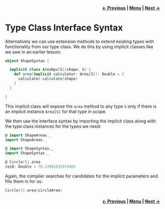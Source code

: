 <h4 align="right">
    <a href="lesson2_3_1_interface_objects.md">← Previous</a> |
    <a href="../../../../README.md">Menu</a> |
    <a href="lesson2_4_context_bounds.md">Next →</a>
</h4>

<h1>Type Class Interface Syntax</h1>

Alternatively we can use extension methods to extend existing types with functionality from our type class. We do this 
by using implicit classes like we saw in an earlier lesson:

```scala
object ShapeSyntax {

  implicit class AreaOps[S](shape: S) {
    def area(implicit calculator: Area[S]): Double = {
      calculator.calculate(shape)
    }
  }

}
```

This implicit class will expose the `area` method to any type `S` only if there is an implicit instance `Area[S]` for 
that type in scope.

We then use the interface syntax by importing the implicit class along with the type class instances for the types we 
need:

```scala
@ import ShapeAreas._
import ShapeAreas._

@ import ShapeSyntax._
import ShapeSyntax._

@ Circle(5).area
res0: Double = 78.53981633974483
```

Again, the compiler searches for candidates for the implicit parameters and fills them in for us:

```scala
Circle(5).area(circleArea)
```

<h4 align="right">
    <a href="lesson2_3_1_interface_objects.md">← Previous</a> |
    <a href="../../../../README.md">Menu</a> |
    <a href="lesson2_4_context_bounds.md">Next →</a>
</h4>